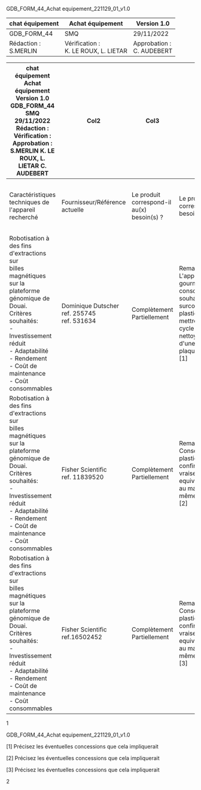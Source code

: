 GDB_FORM_44_Achat equipement_221129_01_v1.0



|chat équipement|Achat équipement|Version 1.0|
|---|---|---|
|GDB_FORM_44|SMQ|29/11/2022|
|Rédaction :<br>S.MERLIN|Vérification :<br>K. LE ROUX, L. LIETAR|Approbation :<br>C. AUDEBERT|

















































|chat équipement Achat équipement Version 1.0<br>GDB_FORM_44 SMQ 29/11/2022<br>Rédaction : Vérification : Approbation :<br>S.MERLIN K. LE ROUX, L. LIETAR C. AUDEBERT|Col2|Col3|Col4|Col5|Col6|Col7|Col8|Col9|Col10|Col11|Col12|Col13|Col14|Col15|Col16|Col17|Col18|Col19|
|---|---|---|---|---|---|---|---|---|---|---|---|---|---|---|---|---|---|---|
|Caractéristiques techniques de<br>l'appareil recherché|Fournisseur/Référence<br>actuelle|Le produit correspond-il au(x) besoin(s) ?|Le produit correspond-il au(x) besoin(s) ?|L'appareil peut-il être<br>testé ?|Le système est-il<br>"ouvert" ?|Les consommables<br>associés à l'appareil<br>sont-ils figés ou<br>modulables ?|L'appareil<br>nécessitera une<br>maintenance<br>annuelle ?|Coût de<br>maintenance<br>annuel (€ H.T)|Condition(s)/Coût(s) supplémentaire(s)|Condition(s)/Coût(s) supplémentaire(s)|Condition(s)/Coût(s) supplémentaire(s)|Prévisionnel du<br>taux d'utilisation<br>annuel|Positionnement tarifaire (€ H.T)|Remise<br>consentie (%)|Tarif consommables<br>officiels (cat./rem)|Estimation<br>consommation<br>plastique<br>(x96 ech.)|Estimation coût consommable (x96<br>ech.)|Note(s) - Evaluation Finale|
|Robotisation à des fins d'extractions sur<br>billes magnétiques sur la plateforme<br>génomique de Douai.<br>Critères souhaités:<br>- Investissement réduit<br>- Adaptabilité<br>- Rendement<br>- Coût de maintenance<br>- Coût consommables|Dominique Dutscher<br>ref. 255745<br>ref. 531634|Complètement<br>Partiellement|Remarque(s): L'appareil étant gourmand en<br>consommable et souhaitant limiter la<br>surconsommation de plastiques il faudrait<br>mettre en place un cycle de<br>nettoyage/reutilisation d'une partie des<br>plaques (hors lyse) [1]|Oui<br>Non|Oui<br>Non|Figé<br>Modulable|Oui<br>Non (en<br>reflexion)|0€|Frais de port:<br>NON|Installation:<br>NON|Formation:<br>NON|60.000-100.000<br>points|Appareil: 26630.00€<br>Equipement annexe: 390.00€<br>Promotion jusqu'au 31/12/2022|25%<br>13%|531556B 625.00€/275.00€<br>531557B 340.00€/210.00€<br>531558B 511.00€/225.00€<br>Promotion jusqu'au<br>31/12/2022|5/6 plaques pour<br>96 échantillons|deepwell 23.04€ --> 11.52€ (recyclage)<br>peigne 2.88€<br>pointes 10.56€<br>plaque élution 1.92€<br>caps en attente de retour fournisseur|Rapport qualité/prix, rendement equivalent au KingFisher<br>OPTION CHOISIE|
|Robotisation à des fins d'extractions sur<br>billes magnétiques sur la plateforme<br>génomique de Douai.<br>Critères souhaités:<br>- Investissement réduit<br>- Adaptabilité<br>- Rendement<br>- Coût de maintenance<br>- Coût consommables|Fisher Scientific<br>ref. 11839520|Complètement<br>Partiellement|Remarque(s): Consommation plastique à<br>confirmer mais vraisemblablement equivalent<br>au magnetapur donc même problématique [2]|Oui<br>Non|Oui<br>Non|Figé<br>Modulable|Oui<br>Non|1623.45€/appareil|Frais de port:<br>NON|Installation:<br>OUI|Formation:<br>2851.00€|Formation:<br>2851.00€|Appareil: 44082.00€<br>Training: 2851.00€<br>Maintenance: 1623.45€/appareil<br>Investissement informatique<br>necessaire|21%|10329827 273€/...<br>11744978 572.00€/...<br>10357939 166€/...|5 plaques pour 96<br>échantillons|deepwell 17.77€<br>peigne 4.29€<br>pointes 10.56€<br>plaque élution 2.59€|Trop couteux, concommables fermés<br>APPAREIL EXCLU|
|Robotisation à des fins d'extractions sur<br>billes magnétiques sur la plateforme<br>génomique de Douai.<br>Critères souhaités:<br>- Investissement réduit<br>- Adaptabilité<br>- Rendement<br>- Coût de maintenance<br>- Coût consommables|Fisher Scientific<br>ref.16502452|Complètement<br>Partiellement|Remarque(s): Consommation plastique à<br>confirmer mais vraisemblablement equivalent<br>au magnetapur donc même problématique [3]|Oui<br>Non|Oui<br>Non|Figé<br>Modulable|Oui<br>Non|Assurance:<br>3710€/appareil|Frais de port:<br>NON|Installation:<br>OUI|Formation:<br>2550.00€|Formation:<br>2550.00€|Appareil: 51290.00€<br>Training: 2550.00€<br>Assurance: 3710€/appareil|20%|-|-|-|Trop couteux et trop perfectionné pour notre besoin<br>APPAREIL EXCLU|


1

GDB_FORM_44_Achat equipement_221129_01_v1.0

[1] Précisez les éventuelles concessions que cela impliquerait

[2] Précisez les éventuelles concessions que cela impliquerait

[3] Précisez les éventuelles concessions que cela impliquerait


2

